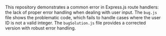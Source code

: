 This repository demonstrates a common error in Express.js route handlers: the lack of proper error handling when dealing with user input.  The `bug.js` file shows the problematic code, which fails to handle cases where the user ID is not a valid integer.  The `bugSolution.js` file provides a corrected version with robust error handling.